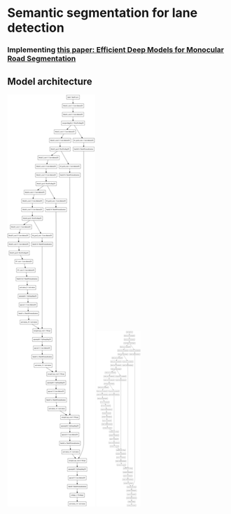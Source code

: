 # Semantic segmentation for lane detection
### Implementing [this paper: Efficient Deep Models for Monocular Road Segmentation](https://lmb.informatik.uni-freiburg.de/Publications/2016/OB16b/)

[image1]: ./model.png "Model Visualization"
[image2]: ./examples/rmse_ukf.png "Model Visualization"


## Model architecture
<img src="model.png" alt="Drawing" style="width: 200px;"/>

<!-- ![](./model.png =100x20) -->

<img src="./model.png" width="100" height="400">

<!-- ![](.png | width=100) -->